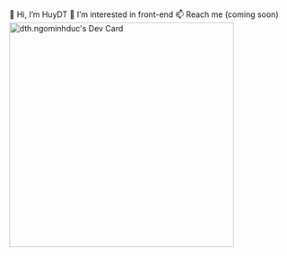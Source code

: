 👋 Hi, I’m HuyDT
👀 I’m interested in front-end
📫 Reach me (coming soon)
<a href="https://app.daily.dev/TuanHuy13"><img src="https://api.daily.dev/devcards/673f11963af3467a846f661fc0a33ee2.png?r=j9r" width="400" alt="dth.ngominhduc's Dev Card"/></a>
<!---
thichChiaSe/thichChiaSe is a ✨ special ✨ repository because its `README.md` (this file) appears on your GitHub profile.
You can click the Preview link to take a look at your changes.
--->
